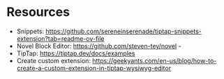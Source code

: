 # Resources
- Snippets: https://github.com/sereneinserenade/tiptap-snippets-extension?tab=readme-ov-file 
- Novel Block Editor: https://github.com/steven-tey/novel -
- TipTap: https://tiptap.dev/docs/examples 
- Create custom extension: https://geekyants.com/en-us/blog/how-to-create-a-custom-extension-in-tiptap-wysiwyg-editor 